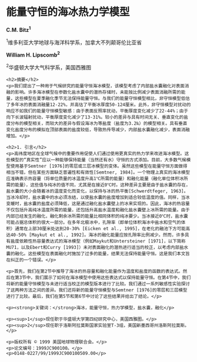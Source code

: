 <!DOCTYPE html>
<html lang="zh-CN">
<head>
    <meta charset="UTF-8">
    <title>能量守恒的海冰热力学模型</title>
    <script src="https://polyfill.io/v3/polyfill.min.js?features=es6"></script>
    <script id="MathJax-script" async src="https://cdn.jsdelivr.net/npm/mathjax@3/es5/tex-mml-chtml.js"></script>
</head>
<body>
    <h1>能量守恒的海冰热力学模型</h1>
    <p><strong>C.M. Bitz<sup>1</sup></strong></p>
    <p><sup>1</sup>维多利亚大学地球与海洋科学系，加拿大不列颠哥伦比亚省</p>
    <p><strong>William H. Lipscomb<sup>2</sup></strong></p>
    <p><sup>2</sup>华盛顿大学大气科学系，美国西雅图</p>

    <h2>摘要</h2>
    <p>我们提出了一种用于气候研究的能量守恒海冰模型，该模型考虑了内部盐水囊融化对表面消融的影响。许多海冰模型在参数化盐水囊中的潜热存储时，未能按比例减少表面消融所需的能量，这些模型在夏季融化季节无法保持能量守恒。与我们的能量守恒模型相比，非守恒模型低估了多年冰的表面消融量12-22%，并高估了平衡冰厚度50-124厘米。此外，非守恒模型对扰动的响应不如我们的能量守恒模型敏感：由于表面反照率扰动，平衡厚度变化减少了22-44%；由于向下长波辐射扰动，平衡厚度变化减少了13-31%。较小的差异与具有时间无关、垂直变化的盐度分布的模型相关，而较大的差异与假设海冰为等盐度（盐度为3.2‰）的模型相关。具有垂直变化盐度分布的模拟在顶部表面的盐度较低，导致热传导减少，内部盐水囊融化减少，表面消融增加。</p>

    <h2>1. 引言</h2>
    <p>高纬度地区在全球气候中的重要作用促使人们通过使用更真实的热力学来改进海冰模型。这些模型的“真实性”应以一种能够保持能量（当然还有水）守恒的方式添加。目前，大多数气候模型使用基于Semtner [1976]的零层或三层冰模型的变体。虽然这些模型在能量守恒方面做得相当不错，但在某些方面缺乏普遍性和有效性[Semtner, 1984]。一个物理上真实的海冰模型应准确表示热容量（将单位质量的冰温度升高1℃所需的能量）和融化能量（融化单位体积冰所需的能量），这些值与纯冰的值不同，尤其是在接近0℃时。这种差异主要是由于盐水囊的存在，盐水囊的大小会随着冰的温度变化而变化，以保持与冰的热平衡[Schwerdtfeger, 1963]。当冰冷却时，盐水囊中的水必须冻结，以使盐水囊的盐度增加到适合较低温度的值。同样，当冰变暖时，盐水囊的盐度必须降低，这是通过融化盐水囊壁上的冰来实现的。因此，海冰的热容量不仅包括升高纯冰温度所需的能量，还包括升高盐水温度和融化盐水囊壁上冰所需的能量。由于内部已经发生的融化，融化剩余冰所需的能量比相同体积的纯冰要少。当冰接近0℃时，盐水囊可能占据总体积的很大一部分。在多年北极冰中，孔隙率（即单位体积海冰中盐水和空气的体积）通常在上部30厘米处达到20-30% [Eicken et al., 1995]，在老化的融池下方可能高达40-50% [Maykut et al., 1992]。海冰的融化能量应按孔隙率比例减少。然而，许多具有盐度依赖性热容量表达式的海冰模型（例如Maykut和Untersteiner [1971]，以下简称MU71，以及Ebert和Curry [1993]）未对表面融化的潜热进行适当的校正，以考虑内部盐水囊的融化。这些模型在表面融化时施加了过多的能量，结果无法保持能量守恒。这是我们本文旨在纠正的一个错误。</p>

    <p>首先，我们在第2节中推导了海冰的热容量和融化能量作为温度和盐度的函数的表达式。然后在第3节中，我们展示了如何在海冰模型中使用这些表达式以保持能量守恒。在第4节中，我们将新的能量守恒模型与未进行适当校正的模型版本进行了比较。我们通过一系列敏感性实验探讨了这两种方法之间的差异。我们还将新的能量守恒模型与Semtner [1976]的零层和三层模型进行了比较。最后，我们在第5节和第6节中讨论了这些结果并给出了结论。</p>

    <p><strong>关键词：</strong>海冰，能量守恒，热力学模型，盐水囊，融化</p>

    <p><sup>1</sup>现任职于华盛顿大学第四纪研究中心，美国西雅图。</p>
    <p><sup>2</sup>现任职于洛斯阿拉莫斯国家实验室T-3组，美国新墨西哥州洛斯阿拉莫斯。</p>

    <p>版权所有 © 1999 美国地球物理联合会。</p>
    <p>论文编号：1999JC900100。</p>
    <p>0148-0227/99/1999JC900100509.00</p>
</body>
</html>
